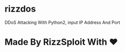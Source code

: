 # rizzdos
DDoS Attacking With Python2, input IP Address And Port

# Made By RizzSploit With :heart:
